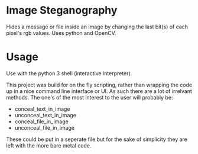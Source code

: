 # Image Steganography
Hides a message or file inside an image by changing the last bit(s) of each pixel's rgb values. Uses python and OpenCV.

# Usage

Use with the python 3 shell (interactive interpreter).

This project was build for on the fly scripting, rather than wrapping the code up in a nice command line interface or UI. As such there are a lot of irrelvant methods. The one's of the most interest to the user will probably be:
 * conceal_text_in_image
 * unconceal_text_in_image
 * conceal_file_in_image
 * unconceal_file_in_image
 
These could be put in a seperate file but for the sake of simplicity they are left with the more bare metal code.
